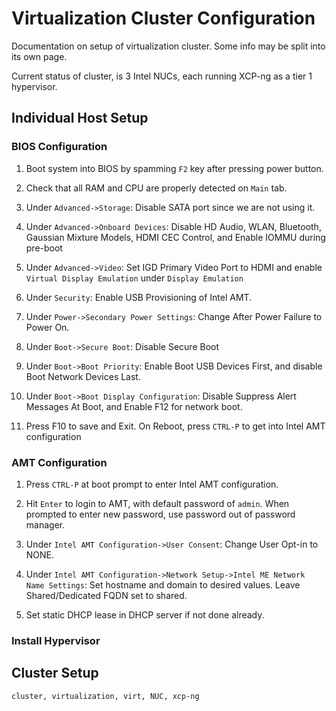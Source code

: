 <h1 id="top">Virtualization Cluster Configuration</h1>

Documentation on setup of virtualization cluster. Some info may be split into its own page.

Current status of cluster, is 3 Intel NUCs, each running XCP-ng as a tier 1 hypervisor.


<h2 id="ind-host-setup">Individual Host Setup</h2>

<h3 id="bios-config">BIOS Configuration</h3>

1.	Boot system into BIOS by spamming `F2` key after pressing power button.

2.	Check that all RAM and CPU are properly detected on `Main` tab.

3.	Under `Advanced->Storage`: Disable SATA port since we are not using it.

4.	Under `Advanced->Onboard Devices`: Disable HD Audio, WLAN, Bluetooth,
	Gaussian Mixture Models, HDMI CEC Control, and Enable IOMMU during pre-boot

5.	Under `Advanced->Video`: Set IGD Primary Video Port to HDMI and enable `Virtual Display Emulation` under `Display Emulation`

6.	Under `Security`: Enable USB Provisioning of Intel AMT.

7.	Under `Power->Secondary Power Settings`: Change After Power Failure to
	Power On.

8.	Under `Boot->Secure Boot`: Disable Secure Boot

9.	Under `Boot->Boot Priority`: Enable Boot USB Devices First, and disable
	Boot Network Devices Last.

10.	Under `Boot->Boot Display Configuration`: Disable Suppress Alert Messages
	At Boot, and Enable F12 for network boot.

11.	Press F10 to save and Exit. On Reboot, press `CTRL-P` to get into Intel AMT configuration

<h3 id="amt-config">AMT Configuration</h3>

1.	Press `CTRL-P` at boot prompt to enter Intel AMT configuration.

2.	Hit `Enter` to login to AMT, with default password of `admin`. When
	prompted to enter new password, use password out of password manager.

3.	Under `Intel AMT Configuration->User Consent`: Change User Opt-in to NONE.

4.	Under `Intel AMT Configuration->Network Setup->Intel ME Network Name
	Settings`: Set hostname and domain to desired values. Leave Shared/Dedicated FQDN set to shared.

5.	Set static DHCP lease in DHCP server if not done already.

<h3 id="hypervisor-install">Install Hypervisor</h3>


<h2 id="cluster-setup">Cluster Setup</h2>


```tags
cluster, virtualization, virt, NUC, xcp-ng
```
